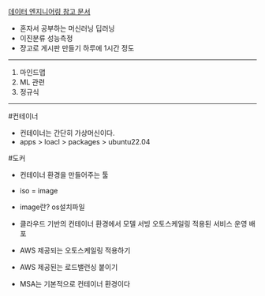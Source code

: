 [데이터 엔지니어링 참고 문서](https://drive.google.com/drive/folders/1uAorYsxa2LYQB2O_nJLIHJAyceXrpJH7)

- 혼자서 공부하는 머신러닝 딥러닝
- 이진분류 성능측정 
- 쟝고로 게시판 만들기 하루에 1시간 정도
---

1. 마인드맵
2. ML 관련
3. 정규식

---

#컨테이너
- 컨테이너는 간단히 가상머신이다.
- apps > loacl > packages > ubuntu22.04

#도커
- 컨테이너 환경을 만들어주는 툴
- iso = image 
- image란? os설치파일


- 클라우드 기반의 컨테이너 환경에서 모델 서빙 오토스케일링 적용된 서비스 운영 배포
- AWS 제공되는 오토스케일링 적용하기
- AWS 제공된는 로드밸런싱 붙이기
- MSA는 기본적으로 컨테이너 환경이다